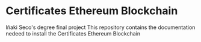 # Certificates Ethereum Blockchain

Iñaki Seco's degree final project
This repository contains the documentation nedeed to install the Certificates Ethereum Blockchain
